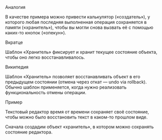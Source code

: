 Аналогия


В качестве примера можно привести калькулятор («создатель»), у которого любая последняя выполненная операция сохраняется в памяти («хранитель»), чтобы вы могли снова вызвать её с помощью каких-то кнопок («опекун»).


Вкратце


Шаблон «Хранитель» фиксирует и хранит текущее состояние объекта, чтобы оно легко восстанавливалось.


Википедия


Шаблон «Хранитель» позволяет восстанавливать объект в его предыдущем состоянии (отмена через откат — undo via rollback).
Обычно шаблон применяется, когда нужно реализовать функциональность отмены операции.


Пример


Текстовый редактор время от времени сохраняет своё состояние, чтобы можно было восстановить текст в каком-то прошлом виде.


Сначала создадим объект «хранитель», в котором можно сохранять состояние редактора.